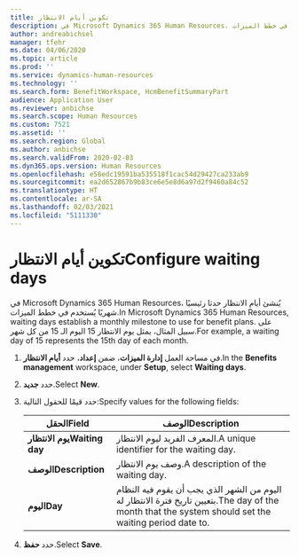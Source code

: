 ```yaml
---
title: تكوين أيام الانتظار
description: في Microsoft Dynamics 365 Human Resources، يُنشئ أيام الانتظار حدثا رئيسيًا شهريًا يُستخدم في خطط الميزات.
author: andreabichsel
manager: tfehr
ms.date: 04/06/2020
ms.topic: article
ms.prod: ''
ms.service: dynamics-human-resources
ms.technology: ''
ms.search.form: BenefitWorkspace, HcmBenefitSummaryPart
audience: Application User
ms.reviewer: anbichse
ms.search.scope: Human Resources
ms.custom: 7521
ms.assetid: ''
ms.search.region: Global
ms.author: anbichse
ms.search.validFrom: 2020-02-03
ms.dyn365.ops.version: Human Resources
ms.openlocfilehash: e56edc19591ba535518f1cac54d29427ca233ab9
ms.sourcegitcommit: ea2d652867b9b83ce6e5e8d6a97d2f9460a84c52
ms.translationtype: HT
ms.contentlocale: ar-SA
ms.lasthandoff: 02/03/2021
ms.locfileid: "5111330"
---
```

# <a name="configure-waiting-days"></a><span data-ttu-id="4df7f-103">تكوين أيام الانتظار</span><span class="sxs-lookup"><span data-stu-id="4df7f-103">Configure waiting days</span></span>

<span data-ttu-id="4df7f-104">في Microsoft Dynamics 365 Human Resources، يُنشئ أيام الانتظار حدثا رئيسيًا شهريًا يُستخدم في خطط الميزات.</span><span class="sxs-lookup"><span data-stu-id="4df7f-104">In Microsoft Dynamics 365 Human Resources, waiting days establish a monthly milestone to use for benefit plans.</span></span> <span data-ttu-id="4df7f-105">على سبيل المثال، يمثل يوم الانتظار 15 اليوم الـ 15 من كل شهر.</span><span class="sxs-lookup"><span data-stu-id="4df7f-105">For example, a waiting day of 15 represents the 15th day of each month.</span></span> 

1. <span data-ttu-id="4df7f-106">في مساحة العمل **إدارة الميزات**، ضمن **إعداد**، حدد **أيام الانتظار**.</span><span class="sxs-lookup"><span data-stu-id="4df7f-106">In the **Benefits management** workspace, under **Setup**, select **Waiting days**.</span></span>

2. <span data-ttu-id="4df7f-107">حدد **جديد**.</span><span class="sxs-lookup"><span data-stu-id="4df7f-107">Select **New**.</span></span>

3. <span data-ttu-id="4df7f-108">حدد قيمًا للحقول التالية:</span><span class="sxs-lookup"><span data-stu-id="4df7f-108">Specify values for the following fields:</span></span>

   | <span data-ttu-id="4df7f-109">الحقل</span><span class="sxs-lookup"><span data-stu-id="4df7f-109">Field</span></span> | <span data-ttu-id="4df7f-110">‏‏الوصف</span><span class="sxs-lookup"><span data-stu-id="4df7f-110">Description</span></span> |
   | --- | --- |
   | <span data-ttu-id="4df7f-111">**يوم الانتظار**</span><span class="sxs-lookup"><span data-stu-id="4df7f-111">**Waiting day**</span></span> | <span data-ttu-id="4df7f-112">المعرف الفريد ليوم الانتظار.</span><span class="sxs-lookup"><span data-stu-id="4df7f-112">A unique identifier for the waiting day.</span></span> |
   | <span data-ttu-id="4df7f-113">**‏‏الوصف**</span><span class="sxs-lookup"><span data-stu-id="4df7f-113">**Description**</span></span> | <span data-ttu-id="4df7f-114">وصف يوم الانتظار.</span><span class="sxs-lookup"><span data-stu-id="4df7f-114">A description of the waiting day.</span></span> |
   | <span data-ttu-id="4df7f-115">**اليوم**</span><span class="sxs-lookup"><span data-stu-id="4df7f-115">**Day**</span></span> | <span data-ttu-id="4df7f-116">اليوم من الشهر الذي يجب أن يقوم فيه النظام بتعيين تاريخ فترة الانتظار له.</span><span class="sxs-lookup"><span data-stu-id="4df7f-116">The day of the month that the system should set the waiting period date to.</span></span> |
   
4. <span data-ttu-id="4df7f-117">حدد **حفظ**.</span><span class="sxs-lookup"><span data-stu-id="4df7f-117">Select **Save**.</span></span>
